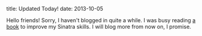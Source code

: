 title: Updated Today!
date: 2013-10-05

Hello friends! Sorry, I haven't blogged in quite a while. I was busy reading [a book](http://oreilly.com/catalog/0636920019664/) to improve my Sinatra skills. I will blog more from now on, I promise.
